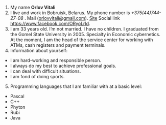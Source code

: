 1. My name **Orlov Vitali**
2. I live and work in Bobruisk, Belarus. 
My phone number is _+375(44)744-27-08_ . 
Mail (orlovvitali@gmail.com). 
[Site](https://ORyoL-1.github.io/rsschool-cv/cv)
Social link https://www.facebook.com/ORyoLrld.
3. I am 33 years old. I’m not married. I have no children. I graduated from the Gomel State University in 2005. Specialty in Economic cybernetics. At the moment, I am the head of the service center for working with ATMs, cash registers and payment terminals.
4. Information about yourself: 
* I am hard-working and responsible person. 
* I always do my best to achieve professional goals. 
* I can deal with difficult situations.
* I am fond of doing sports.
 5. Programming languages that I am familiar with at a basic level:
 * Pascal
 * C++
 * Phyton
 * Rubi
 * Java
